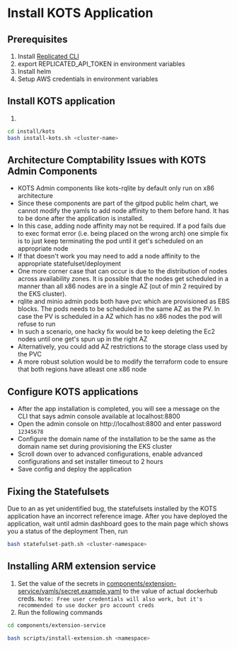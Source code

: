 # Install KOTS Application

## Prerequisites
1. Install [Replicated CLI](https://docs.replicated.com/reference/replicated-cli-installing#installing-the-replicated-cli-1)
2. export REPLICATED_API_TOKEN in environment variables
3. Install helm
4. Setup AWS credentials in environment variables

## Install KOTS application
1.
```bash
cd install/kots
bash install-kots.sh <cluster-name>
```

## Architecture Comptability Issues with KOTS Admin Components
- KOTS Admin components like kots-rqlite by default only run on x86 architecture
- Since these components are part of the gitpod public helm chart, we cannot modify the yamls to add node affinity to them before hand. It has to be done after the application is installed.
- In this case, adding node affinity may not be required. If a pod fails due to exec format error (i.e. being placed on the wrong arch) one simple fix is to just keep terminating the pod until it get's scheduled on an appropriate node
- If that doesn't work you may need to add a node affinity to the appropriate statefulset/deployment
- One more corner case that can occur is due to the distribution of nodes across availability zones. It is possible that the nodes get scheduled in a manner than all x86 nodes are in a single AZ (out of min 2 required by the EKS cluster).
- rqlite and minio admin pods both have pvc which are provisioned as EBS blocks. The pods needs to be scheduled in the same AZ as the PV. In case the PV is scheduled in a AZ which has no x86 nodes the pod will refuse to run
- In such a scenario, one hacky fix would be to keep deleting the Ec2 nodes until one get's spun up in the right AZ
- Alternatively, you could add AZ restrictions to the storage class used by the PVC
- A more robust solution would be to modify the terraform code to ensure that both regions have atleast one x86 node

## Configure KOTS applications
- After the app installation is completed, you will see a message on the CLI that says admin console available at localhost:8800
- Open the admin console on http://localhost:8800 and enter password `12345678`
- Configure the domain name of the installation to be the same as the domain name set during provisioning the EKS cluster
- Scroll down over to advanced configurations, enable advanced configurations and set installer timeout to 2 hours
- Save config and deploy the application

## Fixing the Statefulsets
Due to an as yet unidentified bug, the statefulsets installed by the KOTS application have an incorrect reference image.
After you have deployed the application, wait until admin dashboard goes to the main page which shows you a status of the deployment
Then, run
```bash
bash statefulset-path.sh <cluster-namespace>
```

## Installing ARM extension service
1. Set the value of the secrets in [components/extension-service/yamls/secret.example.yaml](components/extension-service/yamls/secret.example.yaml) to the value of actual dockerhub creds. `Note: Free user credentials will also work, but it's recommended to use docker pro account creds`
2. Run the following commands
```bash
cd components/extension-service

bash scripts/install-extension.sh <namespace>
```
